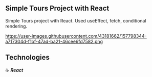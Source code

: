 ## Simple Tours Project with React

Simple Tours project with React. Used useEffect, fetch, conditional rendering.

https://user-images.githubusercontent.com/43181662/157798344-a717304d-f1bf-47ad-ba21-46cee6fd7582.png

## Technologies

:coffee: **_React_**
